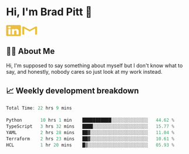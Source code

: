 # Hi, I'm Brad Pitt 👋


<a href="https://www.linkedin.com/in/mathias-mauraisin/" target="blank"><img align="center" src="./icons/linkedin.svg" alt="https://www.linkedin.com/in/mathias-mauraisin/" height="30" width="40" /></a>
<a href="mailto:mathias.mauraisin.pro@gmail.com" target="blank"><img align="center" src="./icons/gmail.svg" alt="redrew" height="30" width="40" /></a>




<!-- ![snap](images/Snap_dark.png?raw=true) -->
<!-- ![snap](images/Snap_dark_bg.png?raw=true) -->


<!-- [![My Skills](https://skillicons.dev/icons?i=c,cpp,html,css,js,ts,)](https://skillicons.dev) -->

## 🙋‍♂️&nbsp;About Me

Hi, I'm supposed to say something about myself but I don't know what to say, and honestly, nobody cares so just look at my work instead.

## 📈&nbsp;Weekly development breakdown

<!-- [![mamaurai's 42 stats](https://badge42.vercel.app/api/v2/cl1l4qz93000609l4yixitcl4/stats?cursusId=21&coalitionId=45)](https://github.com/JaeSeoKim/badge42) -->





<!--START_SECTION:waka-->

```rust
Total Time: 22 hrs 9 mins

Python       10 hrs 1 min    ███████████░░░░░░░░░░░░░░   44.62 %
TypeScript   3 hrs 32 mins   ████░░░░░░░░░░░░░░░░░░░░░   15.77 %
YAML         2 hrs 28 mins   ██▓░░░░░░░░░░░░░░░░░░░░░░   11.04 %
Terraform    2 hrs 23 mins   ██▓░░░░░░░░░░░░░░░░░░░░░░   10.61 %
HCL          1 hr 20 mins    █▒░░░░░░░░░░░░░░░░░░░░░░░   05.93 %
```

<!--END_SECTION:waka-->


